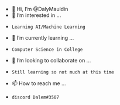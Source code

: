 - 👋 Hi, I’m @DalyMauldin
- 👀 I’m interested in ...
-     Learning AI/Machine Learning
- 🌱 I’m currently learning ...
-     Computer Science in College
- 💞️ I’m looking to collaborate on ...
-     Still learning so not much at this time
- 📫 How to reach me ...
-     discord Dalem#3507

<!---
DalyMauldin/DalyMauldin is a ✨ special ✨ repository because its `README.md` (this file) appears on your GitHub profile.
You can click the Preview link to take a look at your changes.
--->
